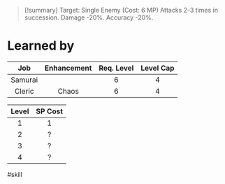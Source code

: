 >[!summary]
>Target: Single Enemy (Cost: 6 MP)
>Attacks 2-3 times in succession.
>Damage -20%.
>Accuracy -20%.
# Learned by
| Job   | Enhancement | Req. Level | Level Cap |
|:-------:|:-----------:|:------------------------:|:---------------:|
| Samurai |             | 6                        | 4               |
| Cleric  | Chaos       | 6                        | 4               | 

| Level | SP Cost |
|:-----:|:-------:|
| 1     | 1       |
| 2     | ?       |
| 3     | ?       |
| 4     | ?       |

#skill 